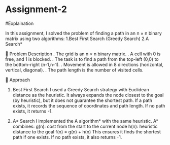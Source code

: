 # Assignment-2
#Explaination

In this assignment, I solved the problem of finding a path in an n × n binary matrix using two algorithms:
1.Best First Search (Greedy Search)
2.A Search*

🔹 Problem Description
. The grid is an n × n binary matrix.
. A cell with 0 is free, and 1 is blocked.
. The task is to find a path from the top-left (0,0) to the bottom-right (n-1,n-1).
. Movement is allowed in 8 directions (horizontal, vertical, diagonal).
. The path length is the number of visited cells.

🔹 Approach
1. Best First Search
I used a Greedy Search strategy with Euclidean distance as the heuristic.
It always expands the node closest to the goal (by heuristic), but it does not guarantee the shortest path.
If a path exists, it records the sequence of coordinates and path length.
If no path exists, it returns -1.

2. A* Search
I implemented the A algorithm* with the same heuristic.
A* combines:
g(n): cost from the start to the current node
h(n): heuristic distance to the goal
f(n) = g(n) + h(n)
This ensures it finds the shortest path if one exists.
If no path exists, it also returns -1.

